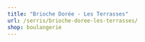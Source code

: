 ```yaml
---
title: "Brioche Dorée - Les Terrasses"
url: /serris/brioche-doree-les-terrasses/
shop: boulangerie
---
```

